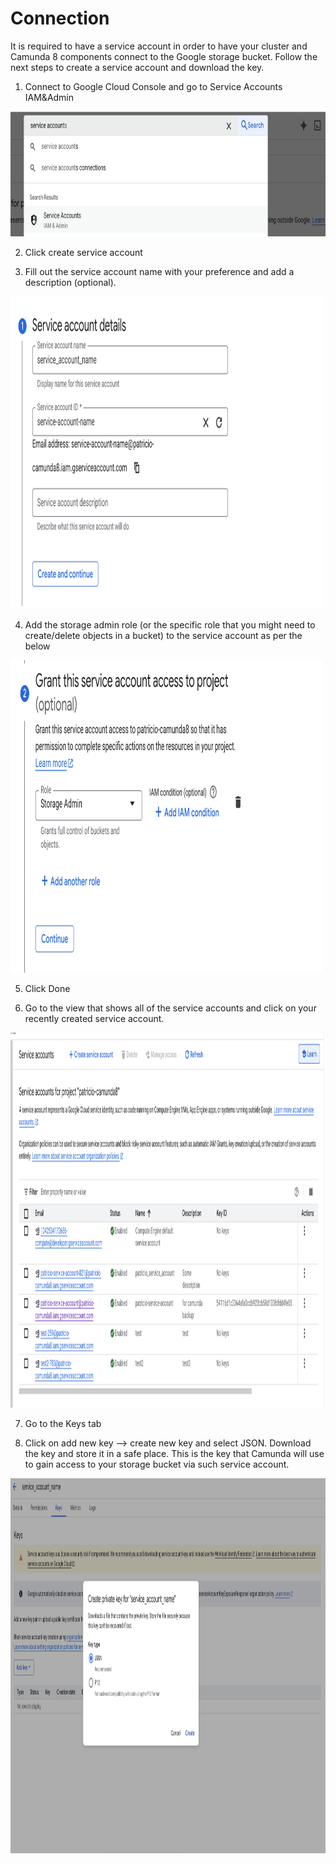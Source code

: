 # Connection

It is required to have a service account in order to have your cluster and Camunda 8 components connect to the Google storage bucket. Follow the next steps to create a service account and download the key.

1. Connect to Google Cloud Console and go to Service Accounts IAM&Admin

<img src="image/IAM.png" width="600" height="200" />

2. Click create service account

3. Fill out the service account name with your preference and add a description (optional).

<img src="image/nameservice.png" width="500" height="500" />

4. Add the storage admin role (or the specific role that you might need to create/delete objects in a bucket) to the service account as per the below

<img src="image/role.png" width="500" height="500" />

5. Click Done

6. Go to the view that shows all of the service accounts and click on your recently created service account.

<img src="image/view.png" width="600" height="600" />

7. Go to the Keys tab

8. Click on add new key --> create new key and select JSON. Download the key and store it in a safe place. This is the key that Camunda will use to gain access to your storage bucket via such service account.

<img src="image/download.png" width="600" height="600" />
